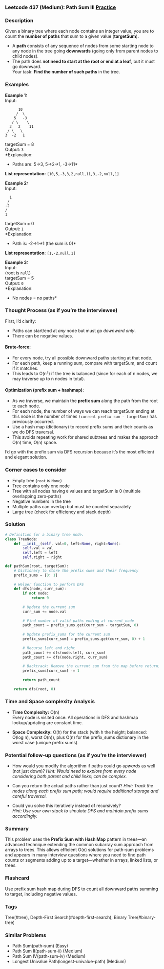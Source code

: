 ### Leetcode 437 (Medium): Path Sum III [Practice](https://leetcode.com/problems/path-sum-iii)

### Description  
Given a binary tree where each node contains an integer value, you are to count the **number of paths** that sum to a given value (**targetSum**).  
- A **path** consists of any sequence of nodes from some starting node to any node in the tree going **downwards** (going only from parent nodes to child nodes).  
- The path does **not need to start at the root or end at a leaf**, but it must go downward.  
Your task: **Find the number of such paths** in the tree.

### Examples  

**Example 1:**  
Input:  
```
      10
     /  \
    5   -3
   / \    \
  3   2    11
 / \   \
3  -2   1
```
targetSum = 8  
Output: `3`  
*Explanation:  
- Paths are: 5→3, 5→2→1, -3→11*

**List representation:** `[10,5,-3,3,2,null,11,3,-2,null,1]`

**Example 2:**  
Input:  
```
  1
 /
-2
/
1
```
targetSum = 0  
Output: `1`  
*Explanation:  
- Path is: -2→1→1 (the sum is 0)*

**List representation:** `[1,-2,null,1]`

**Example 3:**  
Input:  
(root is `null`)  
targetSum = 5  
Output: `0`  
*Explanation:  
- No nodes = no paths*

### Thought Process (as if you’re the interviewee)  

First, I’d clarify:
- Paths can start/end at *any* node but must go *downward only*.
- There can be negative values.

#### Brute-force:
- For every node, try all possible downward paths starting at that node.
- For each path, keep a running sum, compare with targetSum, and count if it matches.
- This leads to O(n²) if the tree is balanced (since for each of n nodes, we may traverse up to n nodes in total).

#### Optimization (prefix sum + hashmap):
- As we traverse, we maintain the **prefix sum** along the path from the root to each node.
- For each node, the number of ways we can reach targetSum ending at this node is the number of times `(current prefix sum - targetSum)` has previously occurred.  
- Use a hash map (dictionary) to record prefix sums and their counts as we do DFS traversal.
- This avoids repeating work for shared subtrees and makes the approach O(n) time, O(n) space.

I’d go with the prefix sum via DFS recursion because it’s the most efficient and elegant solution.

### Corner cases to consider  
- Empty tree (`root` is `None`)
- Tree contains only one node
- Tree with all nodes having `0` values and targetSum is 0 (multiple overlapping zero-paths)
- Negative numbers in the tree
- Multiple paths can overlap but must be counted separately
- Large tree (check for efficiency and stack depth)

### Solution

```python
# Definition for a binary tree node.
class TreeNode:
    def __init__(self, val=0, left=None, right=None):
        self.val = val
        self.left = left
        self.right = right

def pathSum(root, targetSum):
    # Dictionary to store the prefix sums and their frequency
    prefix_sums = {0: 1}
    
    # Helper function to perform DFS
    def dfs(node, curr_sum):
        if not node:
            return 0
        
        # Update the current sum
        curr_sum += node.val
        
        # Find number of valid paths ending at current node
        path_count = prefix_sums.get(curr_sum - targetSum, 0)
        
        # Update prefix_sums for the current sum
        prefix_sums[curr_sum] = prefix_sums.get(curr_sum, 0) + 1
        
        # Recurse left and right
        path_count += dfs(node.left, curr_sum)
        path_count += dfs(node.right, curr_sum)
        
        # Backtrack: Remove the current sum from the map before returning to parent
        prefix_sums[curr_sum] -= 1
        
        return path_count
    
    return dfs(root, 0)
```

### Time and Space complexity Analysis  

- **Time Complexity:** O(n)  
  Every node is visited once. All operations in DFS and hashmap lookup/updating are constant time.

- **Space Complexity:** O(h) for the stack (with h the height; balanced: O(log n), worst O(n)), plus O(n) for the prefix_sums dictionary in the worst case (unique prefix sums).

### Potential follow-up questions (as if you’re the interviewer)  

- How would you modify the algorithm if paths could go *upwards* as well (not just down)?
  *Hint: Would need to explore from every node considering both parent and child links; can be complex.*

- Can you return the actual paths rather than just count?
  *Hint: Track the nodes along each prefix sum path; would require additional storage and careful traversal.*

- Could you solve this iteratively instead of recursively?  
  *Hint: Use your own stack to simulate DFS and maintain prefix sums accordingly.*

### Summary
This problem uses the **Prefix Sum with Hash Map** pattern in trees—an advanced technique extending the common subarray sum approach from arrays to trees. This allows efficient O(n) solutions for path-sum problems and appears in many interview questions where you need to find path counts or segments adding up to a target—whether in arrays, linked lists, or trees.


### Flashcard
Use prefix sum hash map during DFS to count all downward paths summing to target, including negative values.

### Tags
Tree(#tree), Depth-First Search(#depth-first-search), Binary Tree(#binary-tree)

### Similar Problems
- Path Sum(path-sum) (Easy)
- Path Sum II(path-sum-ii) (Medium)
- Path Sum IV(path-sum-iv) (Medium)
- Longest Univalue Path(longest-univalue-path) (Medium)